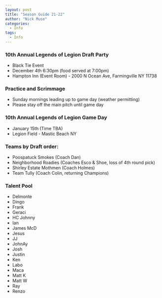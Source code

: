 ```yaml
---
layout: post
title: "Season Guide 21-22"
author: "Nick Muse"
categories:
  - Info
tags:
  - Info
---
```


### 10th Annual Legends of Legion Draft Party
- Black Tie Event
- December 4th 6:30pm (food served at 7:00pm)
- Hampton Inn (Event Room) - 2000 N Ocean Ave, Farmingville NY 11738

### Practice and Scrimmage
- Sunday mornings leading up to game day (weather permitting)
- Please stay off the main pitch until game day

### 10th Annual Legends of Legion Game Day
- January 15th (Time TBA)
- Legion Field - Mastic Beach NY

### Teams by Draft order:
- Poospatuck Smokes (Coach Dan)
- Neighborhood Roadies (Coaches Esco & Shoe, loss of 4th round pick)
- Shirley Estate Mothmen (Coach Holmes)
- Team Tully (Coach Colin, returning Champions)

### Talent Pool
- Delmonte
- Dingo
- Frank
- Geraci
- HC Johnny
- Ian
- James McD
- Jesus
- JJ
- JohnAy
- Josh
- Justin
- Ken
- Labo
- Maca
- Matt K
- Matt W
- Ray
- Renzo
